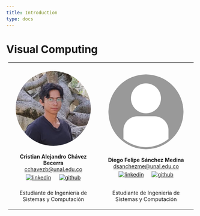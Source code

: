 ```yaml
---
title: Introduction
type: docs
---
```


# Visual Computing

<style>
td, th {
   border: none!important;
}
.teamTable {
  display: block;
  margin-left: auto;
  margin-right: auto;
  width: 98%;
}
.teamMember{
    display: block;
    border-radius: 50%;
    width: 200px;
    height: 200px;
    margin: 20px auto;
}
.teamTable tr{
    text-align: center;
}
.teamTable .icon{
    margin: 5px;
    height: 25px;
}
</style>

<table class="teamTable">
 <tr>
    <td>
        <img class="teamMember" src="docs/shortcodes/resources/images/Cristian.jpg"/>
        <div>
            <div><b>Cristian Alejandro Chávez Becerra</b></div>
            <a href="mailto:cchavezb@unal.edu.co">cchavezb@unal.edu.co</a>
            <div>
                <a href="https://www.linkedin.com/in/cristian-alejandro-ch%C3%A1vez-becerra-148b04167/" rel="nofollow noreferrer">
                    <img class="icon" src="https://cdn-icons-png.flaticon.com/512/174/174857.png" alt="linkedin"></a> &nbsp; 
                <a href="https://github.com/alejandroun" rel="nofollow noreferrer">
                    <img class="icon" src="https://cdn-icons-png.flaticon.com/512/25/25231.png" alt="github"></a>
            </div>
        </div>
    </td>
    <td>
        <img class="teamMember" src="docs/shortcodes/resources/images/member.png"/>
        <div>
            <div><b>Diego Felipe Sánchez Medina</b></div>
            <a href="mailto:dsanchezme@unal.edu.co">dsanchezme@unal.edu.co</a>
            <div>
                <a href="https://www.linkedin.com/in/diego-felipe-s%C3%A1nchez-medina-767b471b3/" rel="nofollow noreferrer">
                    <img class="icon" src="https://cdn-icons-png.flaticon.com/512/174/174857.png" alt="linkedin"></a> &nbsp; 
                <a href="https://github.com/dsanchezme" rel="nofollow noreferrer">
                    <img class="icon" src="https://cdn-icons-png.flaticon.com/512/25/25231.png" alt="github"></a>
            </div>
        </div>
    </td>
 </tr>
 <tr></tr>
 <tr>
    <td><p>
    Estudiante de Ingeniería de Sistemas y Computación
    <p></td>
    <td><p>
    Estudiante de Ingeniería de Sistemas y Computación
    <p></td>
 </tr>
</table>
